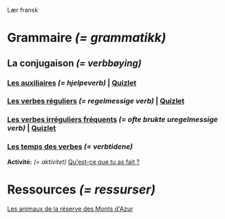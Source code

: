 Lær fransk

# Grammaire _(= grammatikk)_

## La conjugaison _(= verbbøying)_

### [Les auxiliaires](grammaire/conjugaison/auxiliaires.md) _(= hjelpeverb)_ | [Quizlet](https://quizlet.com/_4kqtbn)

### [Les verbes réguliers](grammaire/conjugaison/verbes_reguliers.md) _(= regelmessige verb)_ | [Quizlet](https://quizlet.com/_4kqsct)

### [Les verbes irréguliers fréquents](grammaire/conjugaison/verbes_irreguliers.md) _(= ofte brukte uregelmessige verb)_ | [Quizlet](https://quizlet.com/_4kqu3c)

### [Les temps des verbes](grammaire/conjugaison/temps.md) _(= verbtidene)_
__Activité:__ _(= aktivitet)_ [Qu'est-ce que tu as fait ?](activites/qcq_tu_as_fait.md)

# Ressources _(= ressurser)_
[Les animaux de la réserve des Monts d'Azur](ressources/bso-17_18/les_animaux/reserve_monts_d_azur.md)
